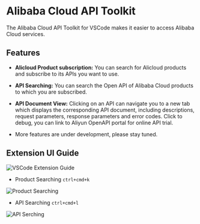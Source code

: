 # Alibaba Cloud API Toolkit

The Alibaba Cloud API Toolkit for VSCode makes it easier to access Alibaba Cloud services.

## Features

* **Alicloud Product subscription:** You can search for Alicloud products and subscribe to its APIs you want to use.

* **API Searching:** You can search the Open API of Alibaba Cloud products to which you are subscribed.

* **API Document View:** Clicking on an API can navigate you to a new tab which displays the corresponding API document, 
including descriptions, request parameters, response parameters and error codes.
Click to debug, you can link to Aliyun OpenAPI portal for online API trial.

* More features are under development, please stay tuned.

## Extension UI Guide

![VSCode Extension Guide](https://img.alicdn.com/imgextra/i2/O1CN01VJNeqk1NKrbDtTotP_!!6000000001552-0-tps-2310-1524.jpg)

 * Product Searching `ctrl+cmd+k`
  
![Product Searching](https://img.alicdn.com/imgextra/i1/O1CN01bcJ5DM1RpmnlOjDHK_!!6000000002161-0-tps-1202-798.jpg)
 
 * API Searching `ctrl+cmd+l`

![API Serching](https://img.alicdn.com/imgextra/i1/O1CN01KaWkBF1UfCUkY0N3v_!!6000000002544-0-tps-1286-518.jpg)

